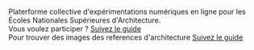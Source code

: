 Platerforme collective d'expérimentations numériques en ligne pour les Écoles Nationales Supérieures d'Architecture. <br>
Vous voulez participer ? <a href="git.html"> Suivez le guide</a>
<br>
    Pour trouver des images des references d'architecture <a href="informations.html"> Suivez le guide</a>

